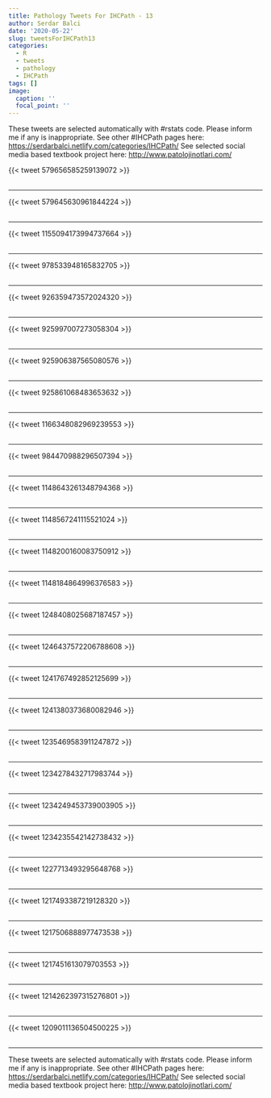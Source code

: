 ```yaml
---
title: Pathology Tweets For IHCPath - 13
author: Serdar Balci
date: '2020-05-22'
slug: tweetsForIHCPath13
categories:
  - R
  - tweets
  - pathology
  - IHCPath
tags: []
image:
  caption: ''
  focal_point: ''
---
```



These tweets are selected automatically with #rstats code. Please inform me if any is inappropriate.
See other #IHCPath pages here: https://serdarbalci.netlify.com/categories/IHCPath/ 
See selected social media based textbook project here: http://www.patolojinotlari.com/

{{< tweet 579656585259139072 >}}
<br>
<br>
<hr>
{{< tweet 579645630961844224 >}}
<br>
<br>
<hr>
{{< tweet 1155094173994737664 >}}
<br>
<br>
<hr>
{{< tweet 978533948165832705 >}}
<br>
<br>
<hr>
{{< tweet 926359473572024320 >}}
<br>
<br>
<hr>
{{< tweet 925997007273058304 >}}
<br>
<br>
<hr>
{{< tweet 925906387565080576 >}}
<br>
<br>
<hr>
{{< tweet 925861068483653632 >}}
<br>
<br>
<hr>
{{< tweet 1166348082969239553 >}}
<br>
<br>
<hr>
{{< tweet 984470988296507394 >}}
<br>
<br>
<hr>
{{< tweet 1148643261348794368 >}}
<br>
<br>
<hr>
{{< tweet 1148567241115521024 >}}
<br>
<br>
<hr>
{{< tweet 1148200160083750912 >}}
<br>
<br>
<hr>
{{< tweet 1148184864996376583 >}}
<br>
<br>
<hr>
{{< tweet 1248408025687187457 >}}
<br>
<br>
<hr>
{{< tweet 1246437572206788608 >}}
<br>
<br>
<hr>
{{< tweet 1241767492852125699 >}}
<br>
<br>
<hr>
{{< tweet 1241380373680082946 >}}
<br>
<br>
<hr>
{{< tweet 1235469583911247872 >}}
<br>
<br>
<hr>
{{< tweet 1234278432717983744 >}}
<br>
<br>
<hr>
{{< tweet 1234249453739003905 >}}
<br>
<br>
<hr>
{{< tweet 1234235542142738432 >}}
<br>
<br>
<hr>
{{< tweet 1227713493295648768 >}}
<br>
<br>
<hr>
{{< tweet 1217493387219128320 >}}
<br>
<br>
<hr>
{{< tweet 1217506888977473538 >}}
<br>
<br>
<hr>
{{< tweet 1217451613079703553 >}}
<br>
<br>
<hr>
{{< tweet 1214262397315276801 >}}
<br>
<br>
<hr>
{{< tweet 1209011136504500225 >}}
<br>
<br>
<hr>


These tweets are selected automatically with #rstats code. Please inform me if any is inappropriate.
See other #IHCPath pages here: https://serdarbalci.netlify.com/categories/IHCPath/ 
See selected social media based textbook project here: http://www.patolojinotlari.com/
